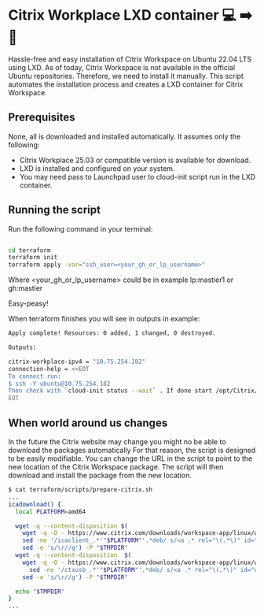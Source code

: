 # Citrix Workplace LXD container :computer: :arrow_right: :rocket:

Hassle-free and easy installation of Citrix Workspace on Ubuntu 22.04 LTS using LXD.
As of today, Citrix Workspace is not available in the official Ubuntu repositories. Therefore, we need to install it manually. This script automates the installation process and creates a LXD container for Citrix Workspace.

## Prerequisites

None, all is downloaded and installed automatically. It assumes only the following:
- Citrix Workplace 25.03 or compatible version is available for download.
- LXD is installed and configured on your system.
- You may need pass to Launchpad user to cloud-init script run in the LXD container.

## Running the script

Run the following command in your terminal:

```bash

cd terraform
terraform init
terraform apply -var="ssh_user=<your_gh_or_lp_username>"
```
Where \<your\_gh\_or\_lp\_username\> could be in example lp:mastier1 or gh:mastier

Easy-peasy!

When terraform finishes you will see in outputs in example:
```bash
Apply complete! Resources: 0 added, 1 changed, 0 destroyed.

Outputs:

citrix-workplace-ipv4 = "10.75.254.182"
connection-help = <<EOT
To connect run:
$ ssh -Y ubuntu@10.75.254.182
Then check with `cloud-init status --wait` . If done start /opt/Citrix/ICAClient/selfservice .
EOT
```

## When world around us changes

In the future the Citrix website may change you might no be able to download the packages automatically
For that reason, the script is designed to be easily modifiable. You can change the URL in the script to point to the new location of the Citrix Workspace package. 
The script will then download and install the package from the new location.

```bash
$ cat terraform/scripts/prepare-citrix.sh
...
icadownload() {
  local PLATFORM=amd64

  wget -q --content-disposition $(
    wget -q -O - https://www.citrix.com/downloads/workspace-app/linux/workspace-app-for-linux-latest.html | 
    sed -ne '/icaclient_.*'"$PLATFORM"'.*deb/ s/<a .* rel="\(.*\)" id="downloadcomponent_co">/https:\1/p' |
    sed -e 's/\r//g') -P "$TMPDIR"
  wget -q --content-disposition  $(
    wget -q -O - https://www.citrix.com/downloads/workspace-app/linux/workspace-app-for-linux-latest.html |
      sed -ne '/ctxusb_.*'"$PLATFORM"'.*deb/ s/<a .* rel="\(.*\)" id="downloadcomponent_co.*">/https:\1/p' |
    sed -e 's/\r//g') -P "$TMPDIR"

  echo "$TMPDIR"
}
...
```
